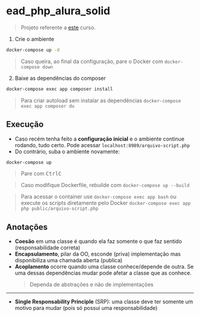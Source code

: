 # ead_php_alura_solid

> Projeto referente a [este](https://cursos.alura.com.br/course/solid-php-principios-orientacao-a-objetos) curso.

1. Crie o ambiente
```sh
docker-compose up -d
```
> Caso queira, ao final da configuração, pare o Docker com ``docker-compose down``

2. Baixe as dependências do composer
```sh
docker-compose exec app composer install
```

> Para criar autoload sem instalar as dependências ``docker-compose exec app composer du``

## Execução

- Caso recém tenha feito a **configuração inicial** e o ambiente continue rodando, tudo certo. Pode acessar ``localhost:8989/arquivo-script.php``
- Do contrário, suba o ambiente novamente:
```sh
docker-compose up
```
> Pare com <kbd>Ctrl</kbd><kbd>C</kbd>

> Caso modifique Dockerfile, rebuilde com ``docker-compose up --build``

> Para acessar o container use ``docker-compose exec app bash`` ou execute os scripts diretamente pelo Docker ``docker-compose exec app php public/arquivo-script.php``

## Anotações

- **Coesão** em uma classe é quando ela faz somente o que faz sentido (responsabilidade correta)
- **Encapsulamento**, pilar da OO, esconde (priva) implementação mas disponibiliza uma chamada aberta (publica)
- **Acoplamento** ocorre quando uma classe conhece/depende de outra. Se uma dessas dependências mudar pode afetar a classe que as conhece.
    > Dependa de abstrações e não de implementações

---

- **Single Responsability Principle** (SRP): uma classe deve ter somente um motivo para mudar (pois só possui uma responsabilidade)
